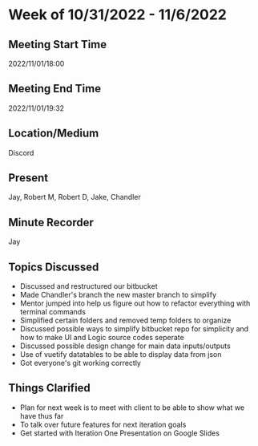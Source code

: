# Week of 10/31/2022 - 11/6/2022

## Meeting Start Time

2022/11/01/18:00

## Meeting End Time

2022/11/01/19:32

## Location/Medium

Discord

## Present

Jay, Robert M, Robert D, Jake, Chandler

## Minute Recorder

Jay

## Topics Discussed

* Discussed and restructured our bitbucket
* Made Chandler's branch the new master branch to simplify
* Mentor jumped into help us figure out how to refactor everything with terminal commands
* Simplified certain folders and removed temp folders to organize
* Discussed possible ways to simplify bitbucket repo for simplicity and how to make UI and Logic source codes seperate
* Discussed possible design change for main data inputs/outputs
* Use of vuetify datatables to be able to display data from json
* Got everyone's git working correctly

## Things Clarified

* Plan for next week is to meet with client to be able to show what we have thus far
* To talk over future features for next iteration goals
* Get started with Iteration One Presentation on Google Slides

